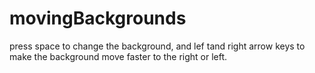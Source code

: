 # movingBackgrounds
 press space to change the background, and lef tand right arrow keys to make the background move faster to the right or left.
